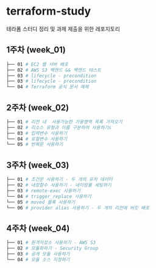 # terraform-study
테라폼 스터디 정리 및 과제 제출을 위한 레포지토리
## 1주차 (week_01)
```bash
├── 01 # EC2 웹 서버 배포
├── 02 # AWS S3 백엔드 && 백엔드 테스트
├── 03 # lifecycle - precondition
├── 03 # lifecycle - precondition
└── 04 # Terraform 공식 문서 예제
```
## 2주차 (week_02)
```bash
├── 01 # 리전 내  사용가능한 가용영역 목록 가져오기
├── 02 # 리소스 유형과 이름 구분하여 사용하기s
├── 03 # 입력변수 사용하기
└── 04 # 로컬변수 사용하기
└── 05 # 반복문 사용하기
```
## 3주차 (week_03)
```bash
├── 01 # 조건문 사용하기 - 두 개의 유저 데이터
├── 02 # 내장함수 사용하기 - 네이밍룰 세팅하기
├── 03 # remote-exec 사용하기
└── 04 # trigger_replace 사용하기
└── 05 # moved 블록 사용하기
└── 06 # provider alias 사용하기 - 두 개의 리전에 버킷 배포
```
## 4주차 (week_04)
```bash
├── 01 # 원격저장소 사용하기 - AWS S3
├── 02 # 모듈화하기 - Security Group
├── 03 # 공개 모듈 사용하기
└── 04 # 모듈 소스 지정하기
```